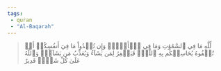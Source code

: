 ```yaml
---
tags: 
 - quran 
 - "Al-Baqarah"
---
```


> لِّلَّهِ مَا فِي ٱلسَّمَٰوَٰتِ وَمَا فِي ٱلۡأَرۡضِۗ وَإِن تُبۡدُواْ مَا فِيٓ أَنفُسِكُمۡ أَوۡ تُخۡفُوهُ يُحَاسِبۡكُم بِهِ ٱللَّهُۖ فَيَغۡفِرُ لِمَن يَشَآءُ وَيُعَذِّبُ مَن يَشَآءُۗ وَٱللَّهُ عَلَىٰ كُلِّ شَيۡءٖ قَدِيرٌ
